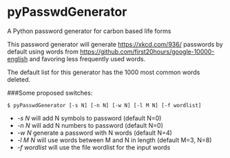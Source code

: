 # pyPasswdGenerator
A Python password generator for carbon based life forms 

This password generator will generate https://xkcd.com/936/ passwords by default using words from https://github.com/first20hours/google-10000-english and favoring less frequently used words.

The default list for this generator has the 1000 most common words deleted.

###Some proposed switches:

`$ pyPasswdGenerator [-s N] [-n N] [-w N] [-l M N] [-f wordlist]`

* _-s N_ will add N symbols to password (default N=0)
* _-n N_ will add N numbers to password (default N=0)
* _-w N_ generate a password with N words (default N=4)
* _-l M N_ will use words between M and N in length (default M=3, N=8)
* _-f wordlist_ will use the file wordlist for the input words